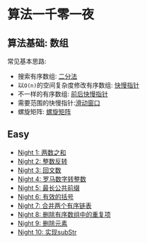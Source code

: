 # 算法一千零一夜


## 算法基础: 数组

常见基本思路:

* 搜索有序数组: [二分法](./array/binary-search/README.md)
* 以`O(n)`的空间复杂度修改有序数组: [快慢指针](./array/remove-element/README.md)
* 不一样的有序数组: [前后快慢指针](./array/squares-sorted-array/README.md)
* 需要范围的快慢指针:[滑动窗口](./array/minimal-subarray-length/README.md)
* 螺旋矩阵: [螺旋矩阵](./array/spiral-matrix/README.md)



## Easy
- [Night 1: 两数之和](https://github.com/winoooops/Leetcode-1001/tree/main/Easy/1)
- [Night 2: 整数反转](https://github.com/winoooops/Leetcode-1001/tree/main/Easy/2)
- [Night 3: 回文数](https://github.com/winoooops/Leetcode-1001/tree/main/Easy/3)
- [Night 4: 罗马数字转整数](https://github.com/winoooops/Leetcode-1001/tree/main/Easy/4)
- [Night 5: 最长公共前缀](https://github.com/winoooops/Leetcode-1001/tree/main/Easy/5)
- [Night 6: 有效的括号](https://github.com/winoooops/Leetcode-1001/tree/main/Easy/6)
- [Night 7: 合并两个有序链表](https://github.com/winoooops/Leetcode-1001/tree/main/Easy/7)
- [Night 8: 删除有序数组中的重复项](https://github.com/winoooops/Leetcode-1001/tree/main/Easy/8)
- [Night 9: 删除元素](https://github.com/winoooops/Leetcode-1001/tree/main/Easy/9)
- [Night 10: 实现subStr](https://github.com/winoooops/Leetcode-1001/tree/main/Easy/10)


